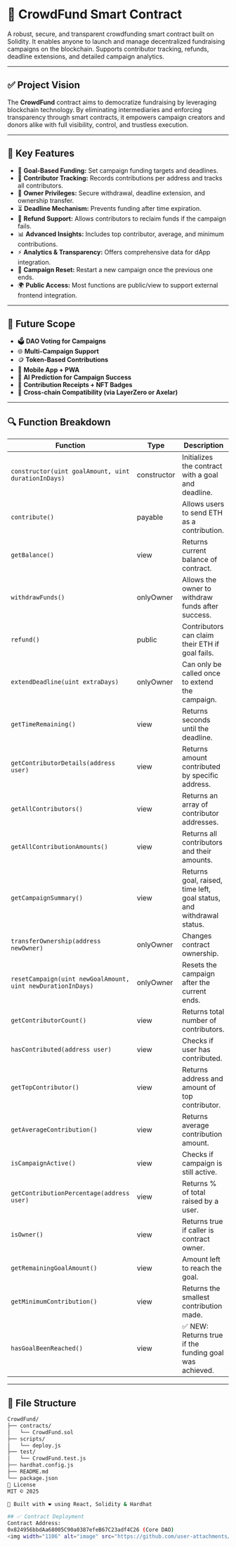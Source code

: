# 🎯 CrowdFund Smart Contract

A robust, secure, and transparent crowdfunding smart contract built on Solidity. It enables anyone to launch and manage decentralized fundraising campaigns on the blockchain. Supports contributor tracking, refunds, deadline extensions, and detailed campaign analytics.

---

## ✅ Project Vision

The **CrowdFund** contract aims to democratize fundraising by leveraging blockchain technology. By eliminating intermediaries and enforcing transparency through smart contracts, it empowers campaign creators and donors alike with full visibility, control, and trustless execution.

---

## 🔑 Key Features

- 📌 **Goal-Based Funding:** Set campaign funding targets and deadlines.
- 👥 **Contributor Tracking:** Records contributions per address and tracks all contributors.
- 🔐 **Owner Privileges:** Secure withdrawal, deadline extension, and ownership transfer.
- ⏳ **Deadline Mechanism:** Prevents funding after time expiration.
- 🔁 **Refund Support:** Allows contributors to reclaim funds if the campaign fails.
- 📊 **Advanced Insights:** Includes top contributor, average, and minimum contributions.
- ⚡ **Analytics & Transparency:** Offers comprehensive data for dApp integration.
- 🔄 **Campaign Reset:** Restart a new campaign once the previous one ends.
- 🌍 **Public Access:** Most functions are public/view to support external frontend integration.

---

## 🔮 Future Scope

- 🗳️ **DAO Voting for Campaigns**
- 🌐 **Multi-Campaign Support**
- 🪙 **Token-Based Contributions**
- 📱 **Mobile App + PWA**
- 🤖 **AI Prediction for Campaign Success**
- 🧾 **Contribution Receipts + NFT Badges**
- 🔗 **Cross-chain Compatibility (via LayerZero or Axelar)**

---

## 🔍 Function Breakdown

| Function | Type | Description |
|---------|------|-------------|
| `constructor(uint goalAmount, uint durationInDays)` | constructor | Initializes the contract with a goal and deadline. |
| `contribute()` | payable | Allows users to send ETH as a contribution. |
| `getBalance()` | view | Returns current balance of contract. |
| `withdrawFunds()` | onlyOwner | Allows the owner to withdraw funds after success. |
| `refund()` | public | Contributors can claim their ETH if goal fails. |
| `extendDeadline(uint extraDays)` | onlyOwner | Can only be called once to extend the campaign. |
| `getTimeRemaining()` | view | Returns seconds until the deadline. |
| `getContributorDetails(address user)` | view | Returns amount contributed by specific address. |
| `getAllContributors()` | view | Returns an array of contributor addresses. |
| `getAllContributionAmounts()` | view | Returns all contributors and their amounts. |
| `getCampaignSummary()` | view | Returns goal, raised, time left, goal status, and withdrawal status. |
| `transferOwnership(address newOwner)` | onlyOwner | Changes contract ownership. |
| `resetCampaign(uint newGoalAmount, uint newDurationInDays)` | onlyOwner | Resets the campaign after the current ends. |
| `getContributorCount()` | view | Returns total number of contributors. |
| `hasContributed(address user)` | view | Checks if user has contributed. |
| `getTopContributor()` | view | Returns address and amount of top contributor. |
| `getAverageContribution()` | view | Returns average contribution amount. |
| `isCampaignActive()` | view | Checks if campaign is still active. |
| `getContributionPercentage(address user)` | view | Returns % of total raised by a user. |
| `isOwner()` | view | Returns true if caller is contract owner. |
| `getRemainingGoalAmount()` | view | Amount left to reach the goal. |
| `getMinimumContribution()` | view | Returns the smallest contribution made. |
| `hasGoalBeenReached()` | view | ✅ NEW: Returns true if the funding goal was achieved. |

---

## 📂 File Structure

```bash
CrowdFund/
├── contracts/
│   └── CrowdFund.sol
├── scripts/
│   └── deploy.js
├── test/
│   └── CrowdFund.test.js
├── hardhat.config.js
├── README.md
└── package.json
📜 License
MIT © 2025

🙌 Built with ❤️ using React, Solidity & Hardhat

## ✅ Contract Deployment
Contract Address:
0x824956bbdAa68005C90a0387efeB67C23adf4C26 (Core DAO)
<img width="1106" alt="image" src="https://github.com/user-attachments/assets/0fd3c6f6-864d-46aa-9e10-0e12a646e071" />
